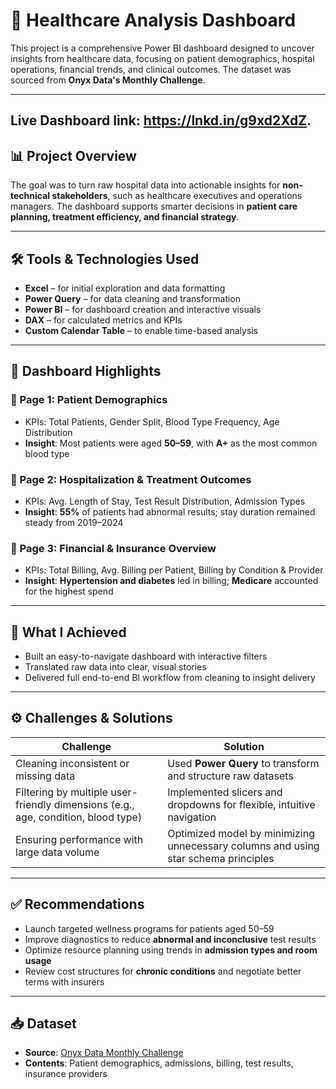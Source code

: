 # 🏥 Healthcare Analysis Dashboard

This project is a comprehensive Power BI dashboard designed to uncover insights from healthcare data, focusing on patient demographics, hospital operations, financial trends, and clinical outcomes. The dataset was sourced from **Onyx Data's Monthly Challenge**.

---
## Live Dashboard link:  https://lnkd.in/g9xd2XdZ.

## 📊 Project Overview

The goal was to turn raw hospital data into actionable insights for **non-technical stakeholders**, such as healthcare executives and operations managers. The dashboard supports smarter decisions in **patient care planning, treatment efficiency, and financial strategy**.

---

## 🛠 Tools & Technologies Used

- **Excel** – for initial exploration and data formatting  
- **Power Query** – for data cleaning and transformation  
- **Power BI** – for dashboard creation and interactive visuals  
- **DAX** – for calculated metrics and KPIs  
- **Custom Calendar Table** – to enable time-based analysis

---

## 📌 Dashboard Highlights

### 🔹 Page 1: Patient Demographics
- KPIs: Total Patients, Gender Split, Blood Type Frequency, Age Distribution  
- **Insight**: Most patients were aged **50–59**, with **A+** as the most common blood type

### 🔹 Page 2: Hospitalization & Treatment Outcomes
- KPIs: Avg. Length of Stay, Test Result Distribution, Admission Types  
- **Insight**: **55%** of patients had abnormal results; stay duration remained steady from 2019–2024

### 🔹 Page 3: Financial & Insurance Overview
- KPIs: Total Billing, Avg. Billing per Patient, Billing by Condition & Provider  
- **Insight**: **Hypertension and diabetes** led in billing; **Medicare** accounted for the highest spend

---

## 🚀 What I Achieved

- Built an easy-to-navigate dashboard with interactive filters  
- Translated raw data into clear, visual stories  
- Delivered full end-to-end BI workflow from cleaning to insight delivery

---

## ⚙️ Challenges & Solutions

| Challenge | Solution |
|----------|----------|
| Cleaning inconsistent or missing data | Used **Power Query** to transform and structure raw datasets |
| Filtering by multiple user-friendly dimensions (e.g., age, condition, blood type) | Implemented slicers and dropdowns for flexible, intuitive navigation |
| Ensuring performance with large data volume | Optimized model by minimizing unnecessary columns and using star schema principles |

---

## ✅ Recommendations

- Launch targeted wellness programs for patients aged 50–59  
- Improve diagnostics to reduce **abnormal and inconclusive** test results  
- Optimize resource planning using trends in **admission types and room usage**  
- Review cost structures for **chronic conditions** and negotiate better terms with insurers

---

## 📥 Dataset

- **Source**: [Onyx Data Monthly Challenge](https://www.onyxdata.co.uk/)
- **Contents**: Patient demographics, admissions, billing, test results, insurance providers
